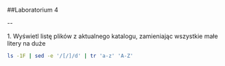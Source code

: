 ##Laboratorium 4

--

1\. Wyświetl listę plików z aktualnego katalogu, zamieniając wszystkie małe litery na duże
```sh
ls -1F | sed -e '/[/]/d' | tr 'a-z' 'A-Z'
```
